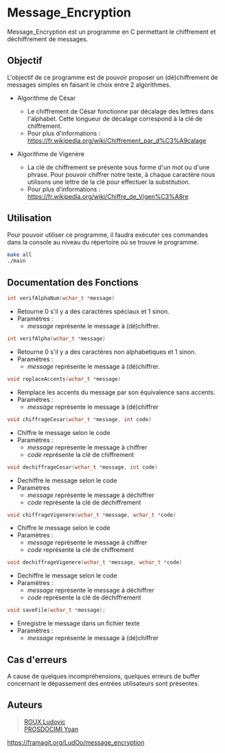 # Message_Encryption

Message_Encryption est un programme en C permettant le chiffrement et déchiffrement de messages.

## Objectif

L'objectif de ce programme est de pouvoir proposer un (dé)chiffrement de messages simples en faisant le choix entre 2 algorithmes.

* Algorithme de César
    * Le chiffrement de César fonctionne par décalage des lettres dans l'alphabet. Cette longueur de décalage correspond à la clé de chiffrement.
    * Pour plus d'informations : https://fr.wikipedia.org/wiki/Chiffrement_par_d%C3%A9calage

* Algorithme de Vigenère
    * La clé de chiffrement se présente sous forme d'un mot ou d'une phrase. Pour pouvoir chiffrer notre texte, à chaque caractère nous utilisons une lettre de la clé pour effectuer la substitution.
    * Pour plus d'informations : https://fr.wikipedia.org/wiki/Chiffre_de_Vigen%C3%A8re

## Utilisation

Pour pouvoir utiliser ce programme, il faudra exécuter ces commandes dans la console au niveau du répertoire où se trouve le programme.

```bash
make all
./main
```

## Documentation des Fonctions
```c 
int verifAlphaNum(wchar_t *message)
```
* Retourne 0 s'il y a des caractères spéciaux et 1 sinon.
* Paramètres :
    * *message* représente le message à (dé)chiffrer.

```c
int verifAlpha(wchar_t *message)
```
* Retourne 0 s'il y a des caractères non alphabetiques et 1 sinon.
* Paramètres :
    * *message* représente le message à (dé)chiffrer.

```c   
void replaceAccents(wchar_t *message)
```
* Remplace les accents du message par son équivalence sans accents.
* Paramètres :
    * *message* représente le message à (dé)chiffrer

```c 
void chiffrageCesar(wchar_t *message, int code)
```
* Chiffre le message selon le code
* Paramètres :
    * *message* représente le message à chiffrer
    * *code* représente la clé de chiffrement 

```c
void dechiffrageCesar(wchar_t *message, int code)
```
* Dechiffre le message selon le code
* Paramètres
    * *message* représente le message à déchiffrer
    * *code* représente la clé de déchiffrement 

```c   
void chiffrageVigenere(wchar_t *message, wchar_t *code)
```
* Chiffre le message selon le code
* Paramètres :
    * *message* représente le message à chiffrer
    * *code* représente la clé de chiffrement 

```c  
void dechiffrageVigenere(wchar_t *message, wchar_t *code)
```
* Dechiffre le message selon le code
* Paramètres :
    * *message* représente le message à déchiffrer
    * *code* représente la clé de déchiffrement 

```c   
void saveFile(wchar_t *message);
```
* Enregistre le message dans un fichier texte
* Paramètres :
    * *message* représente le message à (dé)chiffrer

## Cas d'erreurs

A cause de quelques incompréhensions, quelques erreurs de buffer concernant le dépassement des entrées utilisateurs sont présentes.

## Auteurs

> [ROUX Ludovic](https://github.com/DevLudo)  
> [PROSDOCIMI Yoan](https://github.com/YoanPr)

https://framagit.org/LudOo/message_encryption
